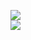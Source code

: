 [![](https://img.shields.io/badge/Made%20With-Github%20Spray-lightgrey.svg?style=for-the-badge&logo=github)](https://github.com/Annihil/github-spray#1205)  
[![](https://i.imgur.com/2DrTn0Z.gif)](https://github.com/Annihil/github-spray)